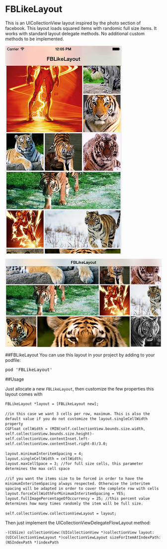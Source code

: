 FBLikeLayout
=============

This is an UICollectionView layout inspired by the photo section of facebook.
This layout loads squared items with randomic full size items.
It works with standard layout delegate methods. No additional custom methods to be implemented.

![Screenshot1](./screenshot.png) 

![Screenshot2](./screenshot2.png)

##FBLikeLayout
You can use this layout in your project by adding to your podfile:
<pre>pod 'FBLikeLayout'</pre>

##Usage

Just allocate a new `FBLikeLayout`, then customize the few properties this layout comes with

```objc
FBLikeLayout *layout = [FBLikeLayout new];

//in this case we want 3 cells per row, maximum. This is also the default value if you do not customize the layout.singleCellWidth property 
CGFloat cellWidth = (MIN(self.collectionView.bounds.size.width, self.collectionView.bounds.size.height)-self.collectionView.contentInset.left-self.collectionView.contentInset.right-8)/3.0;

layout.minimumInteritemSpacing = 4;
layout.singleCellWidth = cellWidth;
layout.maxCellSpace = 3; //for full size cells, this parameter determines the max cell space

//if you want the items size to be forced in order to have the minimumInteritemSpacing always respected. Otherwise the interitem spacing will be adapted in order to cover the complete row with cells
layout.forceCellWidthForMinimumInteritemSpacing = YES;
layout.fullImagePercentageOfOccurrency = 25; //this percent value determines how many times randomly the item will be full size.

self.collectionView.collectionViewLayout = layout;
```

Then just implement the UICollectionViewDelegateFlowLayout method:
```objc
-(CGSize) collectionView:(UICollectionView *)collectionView layout:(UICollectionViewLayout *)collectionViewLayout sizeForItemAtIndexPath:(NSIndexPath *)indexPath
```
